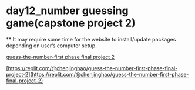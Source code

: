# day12_number guessing game(capstone project 2)

** It may require some time for the website to install/update packages depending on user’s computer setup.

[guess-the-number-first phase final project 2](https://replit.com/@chenjinghao/guess-the-number-first-phase-final-project-2)

[https://replit.com/@chenjinghao/guess-the-number-first-phase-final-project-2](https://replit.com/@chenjinghao/guess-the-number-first-phase-final-project-2)